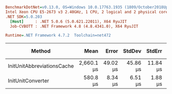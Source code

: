 ``` ini

BenchmarkDotNet=v0.13.0, OS=Windows 10.0.17763.1935 (1809/October2018Update/Redstone5)
Intel Xeon CPU E5-2673 v3 2.40GHz, 1 CPU, 2 logical and 2 physical cores
.NET SDK=5.0.203
  [Host]     : .NET 5.0.6 (5.0.621.22011), X64 RyuJIT
  Job-CVBOTT : .NET Framework 4.8 (4.8.4341.0), X64 RyuJIT

Runtime=.NET Framework 4.7.2  Toolchain=net472  

```
|                     Method |       Mean |    Error |   StdDev |   StdErr |        Min |        Max |     Median |    Gen 0 |    Gen 1 | Gen 2 | Allocated |
|--------------------------- |-----------:|---------:|---------:|---------:|-----------:|-----------:|-----------:|---------:|---------:|------:|----------:|
| InitUnitAbbreviationsCache | 2,660.1 μs | 49.02 μs | 45.86 μs | 11.84 μs | 2,584.3 μs | 2,737.7 μs | 2,661.0 μs | 257.8125 | 128.9063 |     - |  1,639 KB |
|          InitUnitConverter |   580.8 μs |  8.34 μs |  6.51 μs |  1.88 μs |   570.8 μs |   595.1 μs |   581.0 μs |        - |        - |     - |    721 KB |
